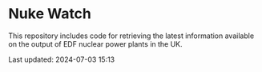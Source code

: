 # Nuke Watch

This repository includes code for retrieving the latest information available on the output of EDF nuclear power plants in the UK.

Last updated: 2024-07-03 15:13